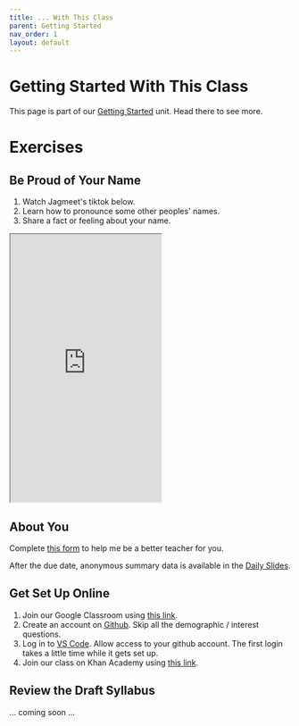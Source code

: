 ```yaml
---
title: ... With This Class
parent: Getting Started
nav_order: 1
layout: default
---
```


# Getting Started With This Class

This page is part of our [Getting Started](../) unit. Head there to see more.

# Exercises

## Be Proud of Your Name

1. Watch Jagmeet's tiktok below.
1. Learn how to pronounce some other peoples' names.
1. Share a fact or feeling about your name.
<iframe src="https://drive.google.com/file/d/1eEUfu9M1AA5rwergVHQXlSTAe3QLseB6/preview" width="270" height="480" allow="autoplay"></iframe>

## About You

Complete [this form](https://docs.google.com/forms/d/e/1FAIpQLScHn0jnRI-LFoaxY4xIqheIUgCwvAxQUGn_B9VBkJcwVwywXA/viewform) to help me be a better teacher for you.

After the due date, anonymous summary data is available in the [Daily Slides](../#daily-slides).

<!--
## Review the Draft Syllabus

A draft of our syllabus is [linked here](https://docs.google.com/document/d/13gz4-Zm7xoDnXxb6Gx7-lF2RUrbFVSBX8860Ec7cW4M/edit). Go there now and read it over, then submit [this anonymous form](https://docs.google.com/forms/d/e/1FAIpQLScuqoeRf1YEgIPDqxa4ispjyRhSI3w-4PFKHI3g8aBiqtUTrQ/viewform).
-->

## Get Set Up Online

1. Join our Google Classroom using [this link](https://classroom.google.com/c/NzA4MjAxNTg5MTUx?cjc=3nucnyg).
1. Create an account on [Github](https://www.github.com). Skip all the demographic / interest questions.
1. Log in to [VS Code](https://www.cs50.dev). Allow access to your github account. The first login takes a little time while it gets set up.
1. Join our class on Khan Academy using [this link](https://www.khanacademy.org/join/FGWYRWRV).

## Review the Draft Syllabus

... coming soon ...
